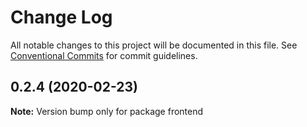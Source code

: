 # Change Log

All notable changes to this project will be documented in this file.
See [Conventional Commits](https://conventionalcommits.org) for commit guidelines.

## 0.2.4 (2020-02-23)

**Note:** Version bump only for package frontend
